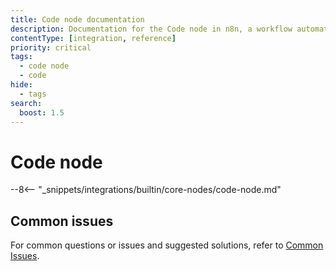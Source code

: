 ```yaml
---
title: Code node documentation
description: Documentation for the Code node in n8n, a workflow automation platform. Includes guidance on usage, and links to examples.
contentType: [integration, reference]
priority: critical
tags:
  - code node
  - code
hide:
  - tags
search:
  boost: 1.5
---
```


# Code node

--8<-- "_snippets/integrations/builtin/core-nodes/code-node.md"

## Common issues

For common questions or issues and suggested solutions, refer to [Common Issues](/integrations/builtin/core-nodes/n8n-nodes-base.code/common-issues.md).
